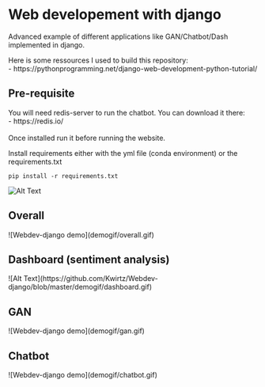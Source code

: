 <h1>Web developement with django</h1>

<p>Advanced example of different applications like GAN/Chatbot/Dash implemented in django.</p>
<p>Here is some ressources I used to build this repository:<br>
- https://pythonprogramming.net/django-web-development-python-tutorial/ </p>

<h2>Pre-requisite</h2>

<p>You will need redis-server to run the chatbot. You can download it there: <br>
- https://redis.io/ <br><br>
Once installed run it before running the website.</p>

<p>Install requirements either with the yml file (conda environment) or the requirements.txt </p>

```
pip install -r requirements.txt
```

![Alt Text](https://media.giphy.com/media/vFKqnCdLPNOKc/giphy.gif)
<h2>Overall</h2>
![Webdev-django demo](demogif/overall.gif)
<h2>Dashboard (sentiment analysis)</h2>
![Alt Text](https://github.com/Kwirtz/Webdev-django/blob/master/demogif/dashboard.gif)
<h2>GAN</h2>
![Webdev-django demo](demogif/gan.gif)
<h2>Chatbot</h2>
![Webdev-django demo](demogif/chatbot.gif)
